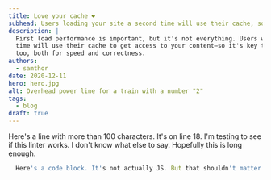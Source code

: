 ```yaml
---
title: Love your cache ❤️
subhead: Users loading your site a second time will use their cache, so make sure it works well.
description: |
  First load performance is important, but it's not everything. Users who load your site a second
  time will use their cache to get access to your content—so it's key to make sure it works well
  too, both for speed and correctness.
authors:
  - samthor
date: 2020-12-11
hero: hero.jpg
alt: Overhead power line for a train with a number "2"
tags:
  - blog
draft: true
---
```


Here's a line with more than 100 characters. It's on line 18. I'm testing to see if this linter works. I don't know what else to say. Hopefully this is long enough.

```js
  Here's a code block. It's not actually JS. But that shouldn't matter. We just need to check if it's more than 80 characters. This should do it.
```